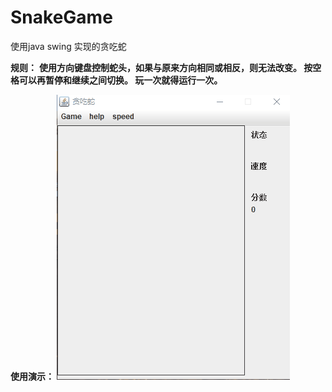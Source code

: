 # SnakeGame
使用java swing 实现的贪吃蛇

**规则：**
**使用方向键盘控制蛇头，如果与原来方向相同或相反，则无法改变。
按空格可以再暂停和继续之间切换。
玩一次就得运行一次。**

**使用演示：**
![img](https://github.com/zengqingfa/SnakeGame/blob/master/1.gif)
